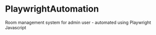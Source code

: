 # PlaywrightAutomation
Room management system for admin user - automated using Playwright Javascript
